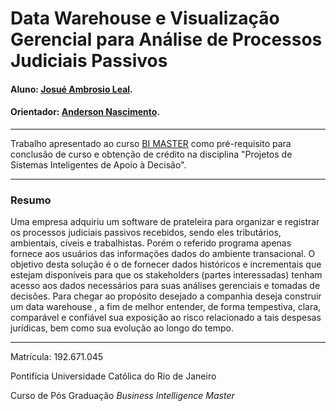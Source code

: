 <!-- antes de enviar a versão final, solicitamos que todos os comentários, colocados para orientação ao aluno, sejam removidos do arquivo -->

# Data Warehouse e Visualização Gerencial para Análise de Processos Judiciais Passivos

#### Aluno: [Josué Ambrosio Leal](https://github.com/josuealeal).
#### Orientador: [Anderson Nascimento](https://github.com/insightds).

---

Trabalho apresentado ao curso [BI MASTER](https://ica.puc-rio.ai/bi-master) como pré-requisito para conclusão de curso e obtenção de crédito na disciplina "Projetos de Sistemas Inteligentes de Apoio à Decisão".



---

### Resumo

<!-- trocar o texto abaixo pelo resumo do trabalho, em português -->

Uma empresa adquiriu um software de prateleira para organizar e registrar os processos judiciais passivos recebidos, sendo eles tributários, ambientais, cíveis e trabalhistas. Porém o referido programa apenas fornece aos usuários das informações dados do ambiente transacional. O objetivo desta solução é o de fornecer dados históricos e incrementais que estejam disponíveis para que os stakeholders (partes interessadas) tenham acesso aos dados necessários para suas análises gerenciais e tomadas de decisões.
Para chegar ao propósito desejado a companhia deseja construir um data warehouse , a fim de melhor entender, de forma tempestiva, clara, comparável e confiável sua exposição ao risco relacionado a tais despesas jurídicas, bem como sua evolução ao longo do tempo. 

---

Matrícula: 192.671.045

Pontifícia Universidade Católica do Rio de Janeiro

Curso de Pós Graduação *Business Intelligence Master*
